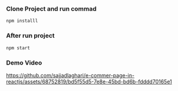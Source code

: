 ### Clone Project and run commad
```
npm installl

```
### After run project
```
npm start
```

### Demo Video



https://github.com/sajjadlaghari/e-commer-page-in-reactjs/assets/68752819/bd5f55d5-7e8e-45bd-bd6b-fdddd70165e1

